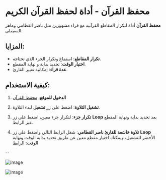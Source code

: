 # محفظ القرآن - أداة لحفظ القرآن الكريم

**محفظ القرآن** أداة لتكرار المقاطع القرآنية مع قراء مشهورين مثل ناصر القطامي وماهر المعيقلي.

## المزايا:
- **تكرار المقاطع**: استماع وتكرار الجزء الذي تحتاجه.
- **اختيار الوقت**: تحديد بداية و نهاية المقطع.
- **عدة قراء**: إمكانية تغيير القارئ.

## كيفية الاستخدام:

1. **الدخول للموقع**: [محفظ القرآن](https://mp30quran.github.io/mohaafz_quran/index.html)

2. **تشغيل التلاوة**: اضغط على زر **تشغيل** لبدء التلاوة.

3. **تكرار جزء**: لتكرار جزء معين، اضغط على زر **Loop** بعد تحديد بداية ونهاية المقطع عبر الرابط.

4. **تلاوة خاشعة للقارئ ناصر القطامي**: شغل الرابط التالي واضغط على زر **Loop** الأخضر للتشغيل، ويمكنك اختيار مقطع معين عن طريق تحديد بداية الوقت ونهاية الوقت:
   [الرابط](https://mp30quran.github.io/mohaafz_quran/index.html?surah=47&reciter=Nasser%20Al-Qatami&start=391.647&end=725.577)


--


![image](https://github.com/user-attachments/assets/66b1050b-0aa7-4e5f-808a-007cbd004a43)


![image](https://github.com/user-attachments/assets/b6709401-cca9-43f6-b827-fc7b8e7db0bd)

